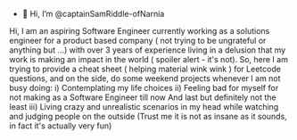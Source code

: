 - 👋 Hi, I’m @captainSamRiddle-ofNarnia

Hi, I am an aspiring Software Engineer currently working as a solutions engineer for a product based company ( not trying to be ungrateful or anything but ...) with over 3 years of experience living in a delusion that my work is making an impact in the world ( spoiler alert - it's not). So, here I am trying to provide a cheat sheet ( helping material wink wink ) for Leetcode questions, and on the side, do some weekend projects whenever I am not busy doing:
i) Contemplating my life choices 
ii) Feeling bad for myself for not making as a Software Engineer till now
And last but definitely not the least
iii) Living crazy and unrealistic scenarios in my head while watching and judging people on the outside (Trust me it is not as insane as it sounds, in fact it's actually very fun)

<!---
captainSamRiddle-ofNarnia/captainSamRiddle-ofNarnia is a ✨ special ✨ repository because its `README.md` (this file) appears on your GitHub profile.
You can click the Preview link to take a look at your changes.
--->
